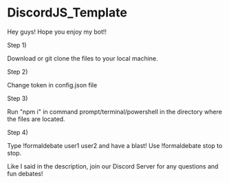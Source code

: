 # DiscordJS_Template
Hey guys! Hope you enjoy my bot!!

Step 1)

  Download or git clone the files to your local machine.


Step 2)

  Change token in config.json file

Step 3)

  Run "npm i" in command prompt/terminal/powershell in the directory where the files are located.

Step 4)

  Type !formaldebate user1 user2 and have a blast! Use !formaldebate stop to stop.



Like I said in the description, join our Discord Server for any questions and fun debates!
